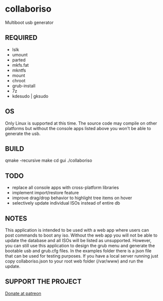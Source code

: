# collaboriso
Multiboot usb generator

## REQUIRED
* lslk
* umount
* parted
* mkfs.fat
* mkntfs
* mount
* chroot
* grub-install
* 7z
* kdesudo | gksudo

## OS
Only Linux is supported at this time. The source code may compile on other platforms but without the console apps listed above you won't be able to generate the usb.

## BUILD
qmake -recursive
make
cd gui
./collaboriso

## TODO
* replace all console apps with cross-platform libraries
* implement import/restore feature
* improve drag/drop behavior to highlight tree items on hover
* selectively update individual ISOs instead of entire db

## NOTES
This application is intended to be used with a web app where users can post commands to boot any iso. Without the web app you will not be able to update the database and all ISOs will be listed as unsupported. However, you can still use this application to design the grub menu and generate the bootable usb and grub.cfg files. In the examples folder there is a json file that can be used for testing purposes. If you have a local server running just copy collaboriso.json to your root web folder (/var/www) and run the update.

## SUPPORT THE PROJECT
[Donate at patreon](https://www.patreon.com/collaboriso)
